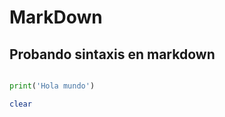# MarkDown
## Probando sintaxis en markdown

~~~python

print('Hola mundo')

~~~

~~~bash
clear
~~~
